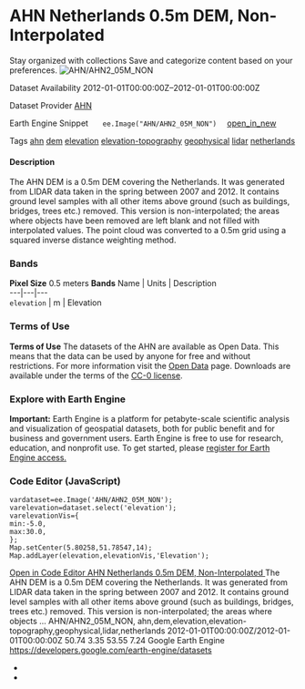  
#  AHN Netherlands 0.5m DEM, Non-Interpolated 
Stay organized with collections  Save and categorize content based on your preferences. 
![AHN/AHN2_05M_NON](https://developers.google.com/earth-engine/datasets/images/AHN/AHN_AHN2_05M_NON_sample.png) 

Dataset Availability
    2012-01-01T00:00:00Z–2012-01-01T00:00:00Z 

Dataset Provider
     [ AHN ](https://www.ahn.nl) 

Earth Engine Snippet
     `    ee.Image("AHN/AHN2_05M_NON")   ` [ open_in_new ](https://code.earthengine.google.com/?scriptPath=Examples:Datasets/AHN/AHN_AHN2_05M_NON) 

Tags
     [ahn](https://developers.google.com/earth-engine/datasets/tags/ahn) [dem](https://developers.google.com/earth-engine/datasets/tags/dem) [elevation](https://developers.google.com/earth-engine/datasets/tags/elevation) [elevation-topography](https://developers.google.com/earth-engine/datasets/tags/elevation-topography) [geophysical](https://developers.google.com/earth-engine/datasets/tags/geophysical) [lidar](https://developers.google.com/earth-engine/datasets/tags/lidar) [netherlands](https://developers.google.com/earth-engine/datasets/tags/netherlands)
#### Description
The AHN DEM is a 0.5m DEM covering the Netherlands. It was generated from LIDAR data taken in the spring between 2007 and 2012.
It contains ground level samples with all other items above ground (such as buildings, bridges, trees etc.) removed. This version is non-interpolated; the areas where objects have been removed are left blank and not filled with interpolated values. The point cloud was converted to a 0.5m grid using a squared inverse distance weighting method.
### Bands
**Pixel Size** 0.5 meters 
**Bands**
Name | Units | Description  
---|---|---  
`elevation` | m | Elevation  
### Terms of Use
**Terms of Use**
The datasets of the AHN are available as Open Data. This means that the data can be used by anyone for free and without restrictions. For more information visit the [Open Data](https://www.ahn.nl/open-data/) page. Downloads are available under the terms of the [CC-0 license](https://data.overheid.nl/licenties-voor-hergebruik).
### Explore with Earth Engine
**Important:** Earth Engine is a platform for petabyte-scale scientific analysis and visualization of geospatial datasets, both for public benefit and for business and government users. Earth Engine is free to use for research, education, and nonprofit use. To get started, please [register for Earth Engine access.](https://console.cloud.google.com/earth-engine)
### Code Editor (JavaScript)
```
vardataset=ee.Image('AHN/AHN2_05M_NON');
varelevation=dataset.select('elevation');
varelevationVis={
min:-5.0,
max:30.0,
};
Map.setCenter(5.80258,51.78547,14);
Map.addLayer(elevation,elevationVis,'Elevation');
```
[ Open in Code Editor ](https://code.earthengine.google.com/?scriptPath=Examples:Datasets/AHN/AHN_AHN2_05M_NON)
[ AHN Netherlands 0.5m DEM, Non-Interpolated ](https://developers.google.com/earth-engine/datasets/catalog/AHN_AHN2_05M_NON)
The AHN DEM is a 0.5m DEM covering the Netherlands. It was generated from LIDAR data taken in the spring between 2007 and 2012. It contains ground level samples with all other items above ground (such as buildings, bridges, trees etc.) removed. This version is non-interpolated; the areas where objects …
AHN/AHN2_05M_NON, ahn,dem,elevation,elevation-topography,geophysical,lidar,netherlands 
2012-01-01T00:00:00Z/2012-01-01T00:00:00Z
50.74 3.35 53.55 7.24 
Google Earth Engine
https://developers.google.com/earth-engine/datasets
  * [ ](https://doi.org/https://www.ahn.nl)
  * [ ](https://doi.org/https://developers.google.com/earth-engine/datasets/catalog/AHN_AHN2_05M_NON)


